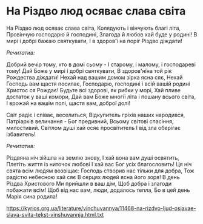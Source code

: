 На Різдво люд осяває слава світа
================================================================

На Різдво люд осяває слава світа,
Колядують і вінчують благі літа,
Провінчую господарю й господині,
Злагода й любов хай буде у родині!
В мирі і добрі бажаю святкувати,
І в здоров'ї на поріг Різдво діждати!


 _Речитатив:_

Добрий вечір тому, хто в домі сьому -
І старому, і малому, і господареві тому!
Дай Боже у мирі і добрі святкувати,
В здоров'яїна той рік Рождества діждати!
Нехай над вашим домом зірка ясна сяє,
Нехай Господь вам щастя посилає,
Господарю, господині і всій вашій родині
Христос ся Рождає!
Будьте всі здорові, як рибки у морі,
Хай пливе достаток у ваші комори,
Дай вам Боже многії літа і пошану всього світа,
І врожай на вашім полі, щастя вам, доброї долі!

Світ радіє і співає, веселиться,
Відкупитель гріхів наших народився,
Патріархів величання - Бог предивний,
Всьому світові спасіння, милостивий.
Світлом душі хай осяє просвітитель
І від зла оберігає ізбавитель!

 _Речитатив:_

Різдвяна ніч зійшла на землю знову,
І хай вона вам душі освятить,
Плетіть життя із ниточок любові
І хай вас Бог усіх благословить!
Ця ніч свята всім людям возвіщає:
Господь створив нас тільки для добра,
Тож радістю небесною хай сяє
В серцях людей ясна його зоря!
В день Різдва Христового
Ми прийшли в ваш дім,
Щоб добра і злагоди побажати всім!
Щоб від нас вам, люди, додалось тепла,
Бо в цей день Марія сина родила!


https://kyrios.org.ua/literature/vinchuvannya/11468-na-rizdvo-ljud-osjavae-slava-svita-tekst-vinshuvannja.html.txt
